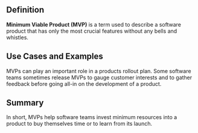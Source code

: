 ## Definition

**Minimum Viable Product (MVP)** is a term used to describe a software product that has only the most crucial features without any bells and whistles.

## Use Cases and Examples

MVPs can play an important role in a products rollout plan. 
Some software teams sometimes release MVPs to gauge customer interests and to gather feedback before going all-in on the development of a product.

## Summary

In short, MVPs help software teams invest minimum resources into a product to buy themselves time or to learn from its launch.  